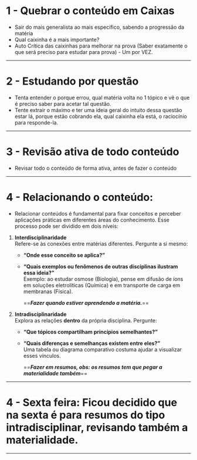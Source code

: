 
# 1 - Quebrar o conteúdo em Caixas

 -  Sair do mais generalista ao mais específico, sabendo a progressão da matéria
 - Qual caixinha é a mais importante?
 - Auto Crítica das caixinhas para melhorar na prova (Saber exatamente o que será preciso para estudar para prova) - Um por VEZ. 
---

# 2 - Estudando por questão

 - Tenta entender o porque errou, qual matéria volta no 1 tópico e vê o que é preciso saber para acetar tal questão.
 - Tente extrair o máximo e ter uma ideia geral do intuito dessa questão estar lá, porque estão cobrando ela, qual caixinha ela está, o raciocínio para responde-la. 
---

# 3 - Revisão ativa de todo conteúdo

- Revisar todo o conteúdo de forma ativa, antes de fazer o conteúdo
---

# 4 - Relacionando o conteúdo:

- Relacionar conteúdos é fundamental para fixar conceitos e perceber aplicações práticas em diferentes áreas do conhecimento. Esse processo pode ser dividido em dois níveis:
1. **Interdisciplinaridade**  
    Refere-se às conexões entre matérias diferentes. Pergunte a si mesmo:
    
    - **“Onde esse conceito se aplica?”**
        
    - **“Quais exemplos ou fenômenos de outras disciplinas ilustram essa ideia?”**  
        Exemplo: ao estudar osmose (Biologia), pense em difusão de íons em soluções eletrolíticas (Química) e em transporte de carga em membranas (Física).

		==***Fazer quando estiver aprendendo a matéria.***==        
2. **Intradisciplinaridade**  
    Explora as relações **dentro** da própria disciplina. Pergunte:
    
    - **“Que tópicos compartilham princípios semelhantes?”**
        
    - **“Quais diferenças e semelhanças existem entre eles?”**  
        Uma tabela ou diagrama comparativo costuma ajudar a visualizar esses vínculos.
        
		==***Fazer em resumos, obs: os resumos tem que pegar a materialidade também***==

---
# 4 - Sexta feira: Ficou decidido que na sexta é para resumos do tipo intradisciplinar, revisando também a materialidade. 

---
